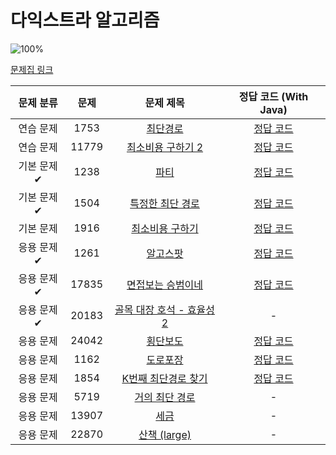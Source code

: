 # 다익스트라 알고리즘

![100%](https://progress-bar.dev/10/?scale=14&title=progress&width=500&color=babaca&suffix=/14)

[문제집 링크](https://www.acmicpc.net/workbook/view/10433)

| 문제 분류  | 문제  |                             문제 제목                              |                            정답 코드 (With Java)                             |
| :--------: | :---: | :----------------------------------------------------------------: | :--------------------------------------------------------------------------: |
| 연습 문제  | 1753  |          [최단경로](https://www.acmicpc.net/problem/1753)          | [정답 코드](https://gist.github.com/sedin2/9fe9025f50eb1dae11a6ba4819ddf486) |
| 연습 문제  | 11779 |     [최소비용 구하기 2](https://www.acmicpc.net/problem/11779)     | [정답 코드](https://gist.github.com/sedin2/7f5a68f67389e4b856ac0d889adb18cb) |
| 기본 문제✔ | 1238  |            [파티](https://www.acmicpc.net/problem/1238)            | [정답 코드](https://gist.github.com/sedin2/7efab8616d602c586491aced3e8ddbd9) |
| 기본 문제✔ | 1504  |      [특정한 최단 경로](https://www.acmicpc.net/problem/1504)      | [정답 코드](https://gist.github.com/sedin2/780f2fa5391d0321d3bb8d850971e0a1) |
| 기본 문제  | 1916  |      [최소비용 구하기](https://www.acmicpc.net/problem/1916)       | [정답 코드](https://gist.github.com/sedin2/527f9c517158f627c7fc1030985e62e2) |
| 응용 문제✔ | 1261  |          [알고스팟](https://www.acmicpc.net/problem/1261)          | [정답 코드](https://gist.github.com/sedin2/3ee97b7e735b3dfb6e51fea7f14ac295) |
| 응용 문제✔ | 17835 |     [면접보는 승범이네](https://www.acmicpc.net/problem/17835)     | [정답 코드](https://gist.github.com/sedin2/c5075f9baa75ac0461f055c16a9447a4) |
| 응용 문제✔ | 20183 | [골목 대장 호석 - 효율성 2](https://www.acmicpc.net/problem/20183) |                                      -                                       |
| 응용 문제  | 24042 |         [횡단보도](https://www.acmicpc.net/problem/24042)          | [정답 코드](https://gist.github.com/sedin2/d167c98afe24c5b6741a4427382e6df8) |
| 응용 문제  | 1162  |          [도로포장](https://www.acmicpc.net/problem/1162)          | [정답 코드](https://gist.github.com/sedin2/38979165e93751395c50953b7e1db910) |
| 응용 문제  | 1854  |    [K번째 최단경로 찾기](https://www.acmicpc.net/problem/1854)     | [정답 코드](https://gist.github.com/sedin2/4e1e20a8185f8161201ecce9691557c7) |
| 응용 문제  | 5719  |       [거의 최단 경로](https://www.acmicpc.net/problem/5719)       |                                      -                                       |
| 응용 문제  | 13907 |           [세금](https://www.acmicpc.net/problem/13907)            |                                      -                                       |
| 응용 문제  | 22870 |       [산책 (large)](https://www.acmicpc.net/problem/22870)        |                                      -                                       |
